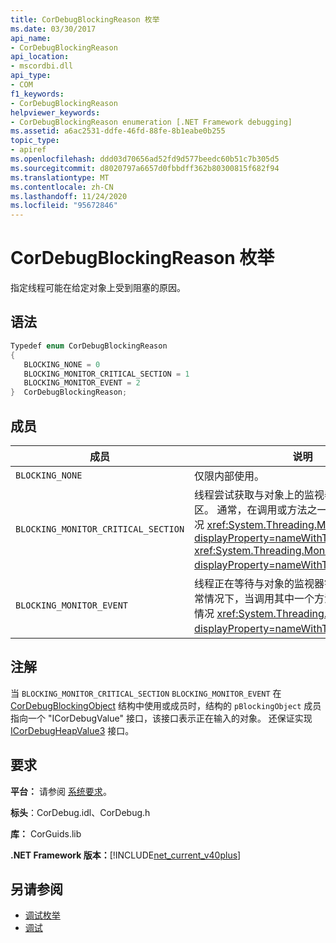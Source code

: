 ```yaml
---
title: CorDebugBlockingReason 枚举
ms.date: 03/30/2017
api_name:
- CorDebugBlockingReason
api_location:
- mscordbi.dll
api_type:
- COM
f1_keywords:
- CorDebugBlockingReason
helpviewer_keywords:
- CorDebugBlockingReason enumeration [.NET Framework debugging]
ms.assetid: a6ac2531-ddfe-46fd-88fe-8b1eabe0b255
topic_type:
- apiref
ms.openlocfilehash: ddd03d70656ad52fd9d577beedc60b51c7b305d5
ms.sourcegitcommit: d8020797a6657d0fbbdff362b80300815f682f94
ms.translationtype: MT
ms.contentlocale: zh-CN
ms.lasthandoff: 11/24/2020
ms.locfileid: "95672846"
---
```

# <a name="cordebugblockingreason-enumeration"></a>CorDebugBlockingReason 枚举

指定线程可能在给定对象上受到阻塞的原因。  
  
## <a name="syntax"></a>语法  
  
```cpp  
Typedef enum CorDebugBlockingReason  
{  
   BLOCKING_NONE = 0  
   BLOCKING_MONITOR_CRITICAL_SECTION = 1  
   BLOCKING_MONITOR_EVENT = 2  
}  CorDebugBlockingReason;  
```  
  
## <a name="members"></a>成员  
  
|成员|说明|  
|------------|-----------------|  
|`BLOCKING_NONE`|仅限内部使用。|  
|`BLOCKING_MONITOR_CRITICAL_SECTION`|线程尝试获取与对象上的监视器锁关联的临界区。 通常，在调用或方法之一时，会发生这种情况 <xref:System.Threading.Monitor.Enter%2A?displayProperty=nameWithType> <xref:System.Threading.Monitor.TryEnter%2A?displayProperty=nameWithType> 。|  
|`BLOCKING_MONITOR_EVENT`|线程正在等待与对象的监视器锁关联的事件。 通常情况下，当调用其中一个方法时，会发生这种情况 <xref:System.Threading.Monitor?displayProperty=nameWithType> `Wait` 。|  
  
## <a name="remarks"></a>注解  

 当 `BLOCKING_MONITOR_CRITICAL_SECTION` `BLOCKING_MONITOR_EVENT` 在 [CorDebugBlockingObject](cordebugblockingobject-structure.md) 结构中使用或成员时，结构的 `pBlockingObject` 成员指向一个 "ICorDebugValue" 接口，该接口表示正在输入的对象。 还保证实现 [ICorDebugHeapValue3](icordebugheapvalue3-interface.md) 接口。  
  
## <a name="requirements"></a>要求  

 **平台：** 请参阅 [系统要求](../../get-started/system-requirements.md)。  
  
 **标头**：CorDebug.idl、CorDebug.h  
  
 **库：** CorGuids.lib  
  
 **.NET Framework 版本：**[!INCLUDE[net_current_v40plus](../../../../includes/net-current-v40plus-md.md)]  
  
## <a name="see-also"></a>另请参阅

- [调试枚举](debugging-enumerations.md)
- [调试](index.md)
